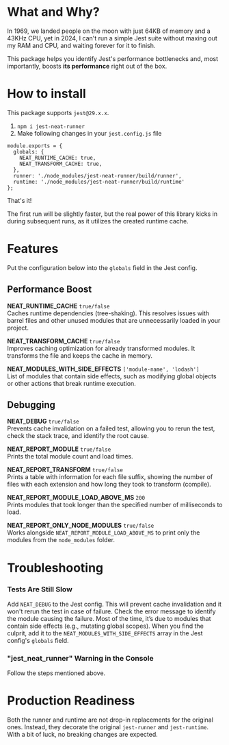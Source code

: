 # What and Why?
In 1969, we landed people on the moon with just 64KB of memory and a 43KHz CPU, yet in 2024, I can't run a simple Jest suite without maxing out my RAM and CPU, and waiting forever for it to finish.

This package helps you identify Jest's performance bottlenecks and, most importantly, boosts **its performance** right out of the box.

# How to install
This package supports `jest@29.x.x`.

1. `npm i jest-neat-runner`
2. Make following changes in your `jest.config.js` file
```
module.exports = {
  globals: {
    NEAT_RUNTIME_CACHE: true,
    NEAT_TRANSFORM_CACHE: true,
  },
  runner: './node_modules/jest-neat-runner/build/runner',
  runtime: './node_modules/jest-neat-runner/build/runtime'
};
```

That's it!

The first run will be slightly faster, but the real power of this library kicks in during subsequent runs, as it utilizes the created runtime cache.

# Features
Put the configuration below into the `globals` field in the Jest config.

## Performance Boost
**NEAT_RUNTIME_CACHE** `true/false`  
Caches runtime dependencies (tree-shaking). This resolves issues with barrel files and other unused modules that are unnecessarily loaded in your project.

**NEAT_TRANSFORM_CACHE** `true/false`  
Improves caching optimization for already transformed modules. It transforms the file and keeps the cache in memory.

**NEAT_MODULES_WITH_SIDE_EFFECTS** `['module-name', 'lodash']`  
List of modules that contain side effects, such as modifying global objects or other actions that break runtime execution.

## Debugging
**NEAT_DEBUG** `true/false`  
Prevents cache invalidation on a failed test, allowing you to rerun the test, check the stack trace, and identify the root cause.

**NEAT_REPORT_MODULE** `true/false`  
Prints the total module count and load times.

**NEAT_REPORT_TRANSFORM** `true/false`  
Prints a table with information for each file suffix, showing the number of files with each extension and how long they took to transform (compile).

**NEAT_REPORT_MODULE_LOAD_ABOVE_MS** `200`  
Prints modules that took longer than the specified number of milliseconds to load.

**NEAT_REPORT_ONLY_NODE_MODULES** `true/false`  
Works alongside `NEAT_REPORT_MODULE_LOAD_ABOVE_MS` to print only the modules from the `node_modules` folder.

# Troubleshooting
### Tests Are Still Slow
Add `NEAT_DEBUG` to the Jest config. This will prevent cache invalidation and it won't rerun the test in case of failure. Check the error message to identify the module causing the failure. Most of the time, it’s due to modules that contain side effects (e.g., mutating global scopes). When you find the culprit, add it to the `NEAT_MODULES_WITH_SIDE_EFFECTS` array in the Jest config's `globals` field.

### "jest_neat_runner" Warning in the Console
Follow the steps mentioned above.

# Production Readiness
Both the runner and runtime are not drop-in replacements for the original ones. Instead, they decorate the original `jest-runner` and `jest-runtime`. With a bit of luck, no breaking changes are expected.